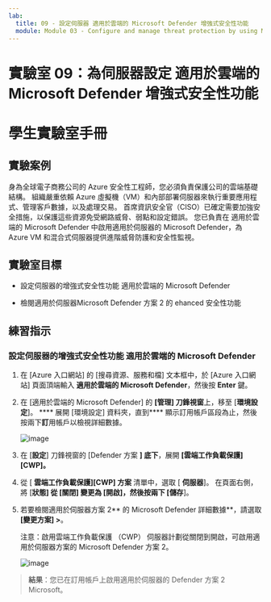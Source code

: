 ```yaml
---
lab:
  title: 09 - 設定伺服器 適用於雲端的 Microsoft Defender 增強式安全性功能
  module: Module 03 - Configure and manage threat protection by using Microsoft Defender for Cloud
---
```


# 實驗室 09：為伺服器設定 適用於雲端的 Microsoft Defender 增強式安全性功能

# 學生實驗室手冊

## 實驗案例

身為全球電子商務公司的 Azure 安全性工程師，您必須負責保護公司的雲端基礎結構。 組織嚴重依賴 Azure 虛擬機（VM）和內部部署伺服器來執行重要應用程式、管理客戶數據，以及處理交易。 首席資訊安全官（CISO）已確定需要加強安全措施，以保護這些資源免受網路威脅、弱點和設定錯誤。 您已負責在 適用於雲端的 Microsoft Defender 中啟用適用於伺服器的 Microsoft Defender，為 Azure VM 和混合式伺服器提供進階威脅防護和安全性監視。

## 實驗室目標

- 設定伺服器的增強式安全性功能 適用於雲端的 Microsoft Defender
  
- 檢閱適用於伺服器Microsoft Defender 方案 2 的 ehanced 安全性功能

## 練習指示

### 設定伺服器的增強式安全性功能 適用於雲端的 Microsoft Defender

1. 在 [Azure 入口網站] 的 [搜尋資源、服務和檔] 文本框中，於 [Azure 入口網站] 頁面頂端輸入 **適用於雲端的 Microsoft Defender**，然後按 **Enter** 鍵。

2. 在 [適用於雲端的 Microsoft Defender] 的 **[管理] 刀鋒視窗**上，移至 [**環境設定**]。 **** 展開 [環境設定] 資料夾，直到**** 顯示訂用帳戶區段為止，然後按兩下**訂**用帳戶以檢視詳細數據。

   ![image](https://github.com/user-attachments/assets/3b25dd82-e09e-4f8a-b85e-c9bc6c4bd488)
   
3. 在 [**設定**] 刀鋒視窗的 [Defender 方案 **] 底下**，展開 **[雲端工作負載保護][CWP]。**

4. 從 [ **雲端工作負載保護][CWP] 方案** 清單中，選取 [ **伺服器**]。 在頁面右側，將 [**狀態] 從 **[關閉**] 變更為 **[開啟]**，然後按兩下 [**儲存****]。

5. 若要檢閱適用於伺服器方案 2** 的 Microsoft Defender 詳細數據**，請選取 **[變更方案] >**。

   注意：啟用雲端工作負載保護 （CWP） 伺服器計劃從關閉到開啟，可啟用適用於伺服器方案的 Microsoft Defender 方案 2。
 
   ![image](https://github.com/user-attachments/assets/de434a75-345a-4023-83f1-fa53fcb5f288)
   
> **結果**：您已在訂用帳戶上啟用適用於伺服器的 Defender 方案 2 Microsoft。
